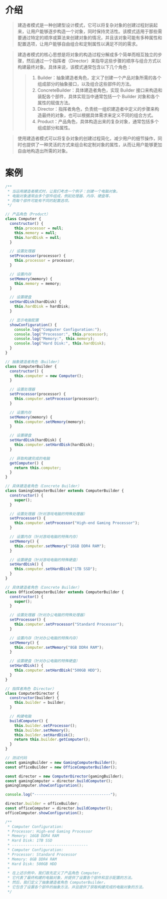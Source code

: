 
# 介绍
> 建造者模式是一种创建型设计模式，它可以将复杂对象的创建过程封装起来，让用户能够逐步构造一个对象，同时保持灵活性。该模式适用于那些需要通过特定的顺序或算法来创建对象的情况，并且该对象可能有多种属性和配置选项，让用户能够自由组合和定制属性以满足不同的需求。

> 建造者模式的核心思想是将对象的构造过程分解成多个简单而相互独立的步骤，然后通过一个指挥者（Director）来指导这些步骤的顺序与组合方式以构建最终对象。具体来说，该模式通常包含以下几个角色：
>> 1. Builder：抽象建造者角色，定义了创建一个产品对象所需的各个组成部分的抽象接口，以及组合这些部件的方法。
>> 2. ConcreteBuilder：具体建造者角色，实现 Builder 接口来构造和装配各个部件，具体实现当中通常包括一个 Builder 对象和各个属性的赋值方法。
>> 3. Director：指挥者角色，负责统一组织建造者中定义的步骤来构造最终的对象，也可以根据具体需求来定义不同的组合方式。
>> 4. Product：产品角色，具体构造出来的复杂对象，通常包括多个组成部分和属性。

> 使用建造者模式可以将复杂对象的创建过程简化，减少用户的细节操作，同时也提供了一种灵活的方式来组合和定制对象的属性，从而让用户能够更加自由地构造出所需的对象。

# 案例
```js
/**
 * 当运用建造者模式时，让我们考虑一个例子：创建一个电脑对象。
 * 电脑对象通常由多个部件组成，例如处理器、内存、硬盘等，
 * 而每个部件可能有不同的配置选项。
 */

// 产品角色（Product）
class Computer {
  constructor() {
    this.processor = null;
    this.memory = null;
    this.hardDisk = null;
  }

  // 设置处理器
  setProcessor(processor) {
    this.processor = processor;
  }

  // 设置内存
  setMemory(memory) {
    this.memory = memory;
  }

  // 设置硬盘
  setHardDisk(hardDisk) {
    this.hardDisk = hardDisk;
  }

  // 显示电脑配置
  showConfiguration() {
    console.log("Computer Configuration:");
    console.log("Processor:", this.processor);
    console.log("Memory:", this.memory);
    console.log("Hard Disk:", this.hardDisk);
  }
}

// 抽象建造者角色（Builder）
class ComputerBuilder {
  constructor() {
    this.computer = new Computer();
  }

  // 设置处理器
  setProcessor(processor) {
    this.computer.setProcessor(processor);
  }

  // 设置内存
  setMemory(memory) {
    this.computer.setMemory(memory);
  }

  // 设置硬盘
  setHardDisk(hardDisk) {
    this.computer.setHardDisk(hardDisk);
  }

  // 获取构建完成的电脑
  getComputer() {
    return this.computer;
  }
}

// 具体建造者角色（Concrete Builder）
class GamingComputerBuilder extends ComputerBuilder {
  constructor() {
    super();
  }

  // 设置处理器（针对游戏电脑的特殊处理器）
  setProcessor() {
    this.computer.setProcessor("High-end Gaming Processor");
  }

  // 设置内存（针对游戏电脑的特殊内存）
  setMemory() {
    this.computer.setMemory("16GB DDR4 RAM");
  }

  // 设置硬盘（针对游戏电脑的特殊硬盘）
  setHardDisk() {
    this.computer.setHardDisk("1TB SSD");
  }
}

// 具体建造者角色（Concrete Builder）
class OfficeComputerBuilder extends ComputerBuilder {
  constructor() {
    super();
  }

  // 设置处理器（针对办公电脑的特殊处理器）
  setProcessor() {
    this.computer.setProcessor("Standard Processor");
  }

  // 设置内存（针对办公电脑的特殊内存）
  setMemory() {
    this.computer.setMemory("8GB DDR4 RAM");
  }

  // 设置硬盘（针对办公电脑的特殊硬盘）
  setHardDisk() {
    this.computer.setHardDisk("500GB HDD");
  }
}

// 指挥者角色（Director）
class ComputerDirector {
  constructor(builder) {
    this.builder = builder;
  }

  // 构建电脑
  buildComputer() {
    this.builder.setProcessor();
    this.builder.setMemory();
    this.builder.setHardDisk();
    return this.builder.getComputer();
  }
}

// 测试代码
const gamingBuilder = new GamingComputerBuilder();
const officeBuilder = new OfficeComputerBuilder();

const director = new ComputerDirector(gamingBuilder);
const gamingComputer = director.buildComputer();
gamingComputer.showConfiguration();

console.log("----------------------------------");

director.builder = officeBuilder;
const officeComputer = director.buildComputer();
officeComputer.showConfiguration();

/**
 * Computer Configuration:
 * Processor: High-end Gaming Processor
 * Memory: 16GB DDR4 RAM
 * Hard Disk: 1TB SSD
 * ----------------------------------
 * Computer Configuration:
 * Processor: Standard Processor
 * Memory: 8GB DDR4 RAM
 * Hard Disk: 500GB HDD
 * 
 * 在上述示例中，我们首先定义了产品角色 Computer，
 * 它代表了最终构建的电脑对象，并提供了设置各个部件和显示配置的方法。
 * 然后，我们定义了抽象建造者角色 ComputerBuilder，
 * 它包含了设置各个部件的抽象方法，并且提供了获取构建完成的电脑对象的方法。
 */
```